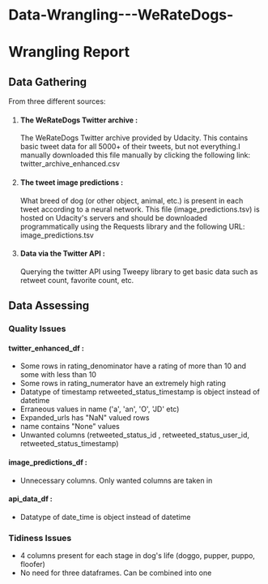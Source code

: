 # Data-Wrangling---WeRateDogs-

<h1> Wrangling Report </h1>

<h2> Data Gathering </h2>

From three different sources:

<ol>
  
  <li> <h4> The WeRateDogs Twitter archive : </h4> The WeRateDogs Twitter archive provided by Udacity. This contains basic tweet data for all 5000+ of their tweets, but not everything.I manually downloaded this file manually by clicking the following link: twitter_archive_enhanced.csv </li>
  
  <li> <h4>The tweet image predictions :</h4>  What breed of dog (or other object, animal, etc.) is present in each tweet according to a neural network. This file (image_predictions.tsv) is hosted on Udacity's servers and should be downloaded programmatically using the Requests library and the following URL: image_predictions.tsv  
  </li>
  
  <li> 
    <h4> Data via the Twitter API : </h4>  Querying the twitter API using Tweepy library to get basic data such as retweet count, favorite count, etc. </li>
 
  
 </ol>




<h2> Data Assessing </h2>

<h3> Quality Issues </h3>

<h4> twitter_enhanced_df : </h4> 
<ul>
  <li> Some rows in rating_denominator have a rating of more than 10 and some with less than 10 </li>
  <li> Some rows in rating_numerator have an extremely high rating </li>
  <li> Datatype of timestamp retweeted_status_timestamp is object instead of datetime </li>
  <li> Erraneous values in name ('a', 'an', 'O', 'JD' etc) </li>
  <li> Expanded_urls has "NaN" valued rows </li>
  <li> name contains "None" values </li>
  <li> Unwanted columns (retweeted_status_id , retweeted_status_user_id, retweeted_status_timestamp) </li>

  </ul>

<h4> image_predictions_df : </h4> 
<ul>
  <li> Unnecessary columns. Only wanted columns are taken in </li>
  </ul>
  
  
  <h4> api_data_df : </h4> 
<ul>
  <li> Datatype of date_time is object instead of datetime </li>
  </ul>
  
  
<h3> Tidiness Issues </h3>
<ul>
  
  <li> 4 columns present for each stage in dog's life (doggo, pupper, puppo, floofer) </li>
  <li> No need for three dataframes. Can be combined into one </li>
  
  </ul>
